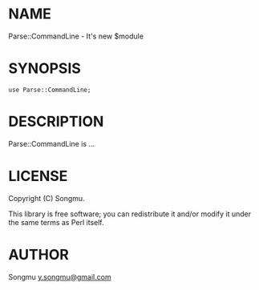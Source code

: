 # NAME

Parse::CommandLine - It's new $module

# SYNOPSIS

    use Parse::CommandLine;

# DESCRIPTION

Parse::CommandLine is ...

# LICENSE

Copyright (C) Songmu.

This library is free software; you can redistribute it and/or modify
it under the same terms as Perl itself.

# AUTHOR

Songmu <y.songmu@gmail.com>
